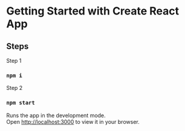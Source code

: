 # Getting Started with Create React App

## Steps

Step 1

### `npm i`


Step 2

### `npm start`

Runs the app in the development mode.\
Open [http://localhost:3000](http://localhost:3000) to view it in your browser.


